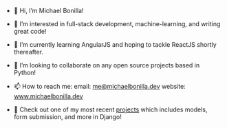 - 👋 Hi, I’m Michael Bonilla!
- 👀 I’m interested in full-stack development, machine-learning, and writing great code!
- 🌱 I’m currently learning AngularJS and hoping to tackle ReactJS shortly thereafter.
- 💞️ I’m looking to collaborate on any open source projects based in Python!
- 📫 How to reach me:
  email: me@michaelbonilla.dev
  website: www.michaelbonilla.dev
  
- 📌 Check out one of my most recent <a href="https://www.bonilla-banking.michaelbonilla.dev">projects</a> which includes models, form submission, and more in Django!
<!---
mikeyo89/mikeyo89 is a ✨ special ✨ repository because its `README.md` (this file) appears on your GitHub profile.
You can click the Preview link to take a look at your changes.
--->
